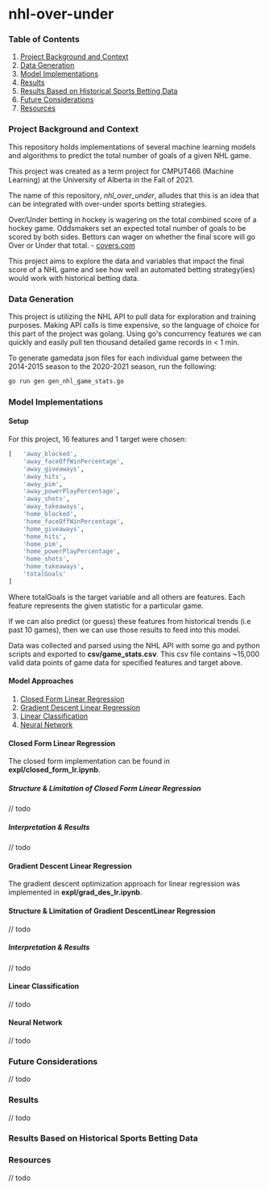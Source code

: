 # nhl-over-under

### Table of Contents
1. [Project Background and Context](#project-background-and-context)
2. [Data Generation](#data-generation)
3. [Model Implementations](#model-implementations)
4. [Results](#results)
5. [Results Based on Historical Sports Betting Data](#results-based-on-historical-sports-betting-data)
6. [Future Considerations](#future-considerations)
7. [Resources](#resources)

### Project Background and Context

This repository holds implementations of several machine learning models and algorithms to predict the total number of goals of a given NHL game.

This project was created as a term project for CMPUT466 (Machine Learning) at the University of Alberta in the Fall of 2021. 

The name of this repository, _nhl_over_under_, alludes that this is an idea that can be integrated with over-under sports betting strategies.

Over/Under betting in hockey is wagering on the total combined score of a hockey game. Oddsmakers set an expected total number of goals to be scored by both sides. Bettors can wager on whether the final score will go Over or Under that total. - [covers.com](https://www.covers.com/nhl/how-to-bet-hockey)

This project aims to explore the data and variables that impact the final score of a NHL game and see how well an automated betting strategy(ies) would work with historical betting data.

### Data Generation

This project is utilizing the NHL API to pull data for exploration and training purposes. Making API calls is time expensive, so the language of choice for this part of the project was golang. Using go's concurrency features we can quickly and easily pull ten thousand detailed game records in < 1 min.

To generate gamedata json files for each individual game between the 2014-2015 season to the 2020-2021 season, run the following:

```bash
go run gen gen_nhl_game_stats.go
```

### Model Implementations

#### Setup

For this project, 16 features and 1 target were chosen:
```py
[   'away_blocked',
    'away_faceOffWinPercentage',
    'away_giveaways',
    'away_hits',
    'away_pim',
    'away_powerPlayPercentage',
    'away_shots',
    'away_takeaways',
    'home_blocked',
    'home_faceOffWinPercentage',
    'home_giveaways',
    'home_hits',
    'home_pim',
    'home_powerPlayPercentage',
    'home_shots',
    'home_takeaways',
    'totalGoals'
]
```

Where totalGoals is the target variable and all others are features. Each feature represents the given statistic for a particular game. 

If we can also predict (or guess) these features from historical trends (i.e past 10 games), then we can use those results to feed into this model.

Data was collected and parsed using the NHL API with some go and python scripts and exported to __csv/game_stats.csv__. This csv file contains ~15,000 valid data points of game data for specified features and target above.

#### Model Approaches
1. [Closed Form Linear Regression](#closed-form-linear-regression)
2. [Gradient Descent Linear Regression ](#gradient-descent-linear-regression)
3. [Linear Classification](#linear-classification)
4. [Neural Network](#neural-network)

#### Closed Form Linear Regression

The closed form implementation can be found in __expl/closed_form_lr.ipynb__.

##### Structure & Limitation of Closed Form Linear Regression
// todo
##### Interpretation & Results
// todo

#### Gradient Descent Linear Regression

The gradient descent optimization approach for linear regression was implemented in __expl/grad_des_lr.ipynb__.

#### Structure & Limitation of Gradient DescentLinear Regression
// todo

##### Interpretation & Results
// todo

#### Linear Classification
// todo

#### Neural Network
// todo

### Future Considerations
// todo

### Results
// todo

### Results Based on Historical Sports Betting Data

### Resources
// todo
